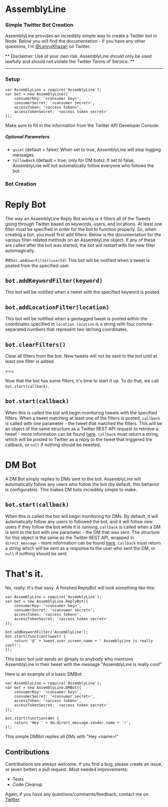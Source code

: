 # AssemblyLine
### Simple Twitter Bot Creation


AssemblyLine provides an incredibly simple way to create a Twitter bot in Node. Below you will find the documentation  - if you have any other questions, I'm [@LennyKhazan](http://twitter.com/LennyKhazan) on Twitter.

** Disclaimer: Use at your own risk. AssemblyLine should only be used lawfully and should not violate the Twitter Terms of Service. **

---

### Setup

    var AssemblyLine = require('AssemblyLine');
    var bot = new AssemblyLine({
	    consumerKey: '<consumer key>',
    	consumerSecret: '<consumer secret>',
    	accessToken: '<access token>',
    	accessTokenSecret: '<access token secret>'
    });

Make sure to fill in the information from the Twitter API Developer Console.

##### Optional Parameters
- `quiet` (default = false): When set to true, AssemblyLine will stop logging messages.
- `followBack` (default = true; only for DM bots): If set to false, AssemblyLine will not automatically follow everyone who follows the bot.

### Bot Creation

# Reply Bot
The way an AssemblyLine Reply Bot works is it filters all of the Tweets going through Twitter based on keywords, users, and locations. At least one filter must be specified in order for the bot to function properly. So, when creating a bot, you must first add filters. Below is the documentation for the various filter-related methods on an AssemblyLine object. If any of these are called after the bot was started, the bot will restart with the new filter automagically.


##`bot.addUserFilter(userId)`
This bot will be notified when a tweet is posted from the specified user.

## `bot.addKeywordFilter(keyword)`
This bot will be notified when a tweet with the specified  keyword is posted.

## `bot.addLocationFilter(location)`
This bot will be notified when a geotagged tweet is posted within the coordinates specified in `location`. `location` is a string with four comma-separated numbers that represent two lat/long coordinates.

## `bot.clearFilters()`
Clear all filters from the bot. New tweets will not be sent to the bot until at least one filter is added.

===

Now that the bot has some filters, it's time to start it up. To do that, we call `bot.start(callback)`.

## `bot.start(callback)`
When this is called the bot will begin monitoring tweets with the specified filters. When a tweet matching at least one of the filters is posted, `callback` is called with one parameter - the tweet that matched the filters. This will be an object of the same structure as a Twitter REST API request to retrieve a tweet - more information can be found [here](https://dev.twitter.com/docs/api/1.1/get/statuses/show/%3Aid). `callback` must return a string, which will be posted to Twitter as a reply to the tweet that triggered the callback, or `null` if nothing should be tweeted.

# DM Bot
A DM Bot simply replies to DMs sent to the bot. AssemblyLine will automatically follow any users who follow the bot (by default, this behavior is configurable). This makes DM bots incredibly simple to make.

## `bot.start(callback)`
When this is called the bot will begin monitoring for DMs. By default, it will automatically follow any users to followed the bot, and it will follow new users if they follow the bot while it is running. `callback` is called when a DM is sent to the bot with one parameter - the DM that was sent. The structure for this object is the same as the Twitter REST API, wrapped in `direct_message` - more information can be found [here](https://dev.twitter.com/docs/api/1.1/get/direct_messages/show). `callback` must return a string which will be sent as a response to the user who sent the DM, or `null` if nothing should be sent.

# That's it.

No, really. It's that easy. A finished ReplyBot will look something like this: 

    var AssemblyLine = require('AssemblyLine');
    var bot = new AssemblyLine.ReplyBot({
	    consumerKey: '<consumer key>',
    	consumerSecret: '<consumer secret>',
	    accessToken: '<access token>',
    	accessTokenSecret: '<access token secret>'
    });

    bot.addKeywordFilter('AssemblyLine');
    bot.start(function(tweet) {
	    return '@' + tweet.user.screen_name + ' AssemblyLine is really cool!';
    });

This basic bot just sends an @reply to anybody who mentions AssemblyLine in their tweet with the message "AssemblyLine is really cool!"

Here is an example of a basic DMBot:

    var AssemblyLine = require('AssemblyLine');
    var bot = new AssemblyLine.DMBot({
        consumerKey: '<consumer key>',
    	consumerSecret: '<consumer secret>',
	    accessToken: '<access token>',
    	accessTokenSecret: '<access token secret>'
    });
    
    bot.start(function(dm) {
        return 'Hey ' + dm.direct_message.sender.name + '!';
    });

This simple DMBot replies all DMs with "Hey \<name\>!"

## Contributions

Contributions are always welcome. If you find a bug, please create an issue, or (even better) a pull request. Most needed improvements:

- Tests
- Code Cleanup

Again, if you have any questions/comments/feedback, contact me on [Twitter](http://twitter.com/LennyKhazan).